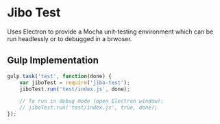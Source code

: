 # Jibo Test

Uses Electron to provide a Mocha unit-testing environment which can be run headlessly or to debugged in a brwoser. 

## Gulp Implementation

```js
gulp.task('test', function(done) {
    var jiboTest = require('jibo-test');
    jiboTest.run('test/index.js', done);

    // To run in debug mode (open Electron window):
    // jiboTest.run('test/index.js', true, done);
});
```